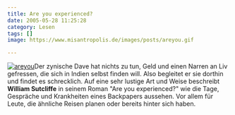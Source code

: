 ```yaml
---
title: Are you experienced?
date: 2005-05-28 11:25:28
category: Lesen
tags: []
image: https://www.misantropolis.de/images/posts/areyou.gif

---
```


[![](http://www.misantropolis.de/wp-content/uploads/2008/04/areyou.gif "areyou")](http://www.misantropolis.de/wp-content/uploads/2008/04/areyou.gif)Der zynische Dave hat nichts zu tun, Geld und einen Narren an Liv gefressen, die sich in Indien selbst finden will. Also begleitet er sie dorthin und findet es schrecklich. Auf eine sehr lustige Art und Weise beschreibt **William Sutcliffe** in seinem Roman "Are you experienced?" wie die Tage, Gespräche und Krankheiten eines Backpapers aussehen. Vor allem für Leute, die ähnliche Reisen planen oder bereits hinter sich haben.
